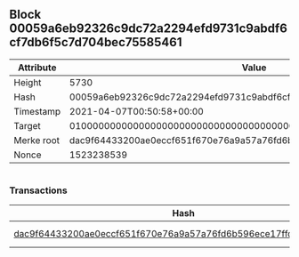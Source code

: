 ## Block 00059a6eb92326c9dc72a2294efd9731c9abdf6cf7db6f5c7d704bec75585461

Attribute | Value
--- | ---
Height | 5730
Hash | 00059a6eb92326c9dc72a2294efd9731c9abdf6cf7db6f5c7d704bec75585461
Timestamp | 2021-04-07T00:50:58+00:00
Target | 0100000000000000000000000000000000000000000000000000000000000000
Merke root | dac9f64433200ae0eccf651f670e76a9a57a76fd6b596ece17ffd5f46e34316d
Nonce | 1523238539

```

```

### Transactions

Hash | Amount
--- | ---
[dac9f64433200ae0eccf651f670e76a9a57a76fd6b596ece17ffd5f46e34316d](dac9f64433200ae0eccf651f670e76a9a57a76fd6b596ece17ffd5f46e34316d.md) | 10.00000000 SKEPTI 
